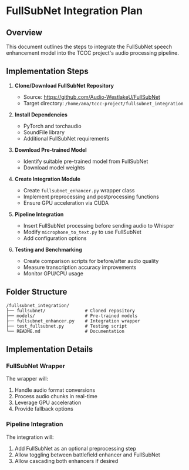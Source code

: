 # FullSubNet Integration Plan

## Overview
This document outlines the steps to integrate the FullSubNet speech enhancement model into the TCCC project's audio processing pipeline.

## Implementation Steps

1. **Clone/Download FullSubNet Repository**
   - Source: https://github.com/Audio-WestlakeU/FullSubNet
   - Target directory: `/home/ama/tccc-project/fullsubnet_integration`

2. **Install Dependencies**
   - PyTorch and torchaudio
   - SoundFile library
   - Additional FullSubNet requirements

3. **Download Pre-trained Model**
   - Identify suitable pre-trained model from FullSubNet
   - Download model weights

4. **Create Integration Module**
   - Create `fullsubnet_enhancer.py` wrapper class
   - Implement preprocessing and postprocessing functions
   - Ensure GPU acceleration via CUDA

5. **Pipeline Integration**
   - Insert FullSubNet processing before sending audio to Whisper
   - Modify `microphone_to_text.py` to use FullSubNet
   - Add configuration options

6. **Testing and Benchmarking**
   - Create comparison scripts for before/after audio quality
   - Measure transcription accuracy improvements
   - Monitor GPU/CPU usage

## Folder Structure
```
/fullsubnet_integration/
├── fullsubnet/               # Cloned repository
├── models/                   # Pre-trained models
├── fullsubnet_enhancer.py    # Integration wrapper
├── test_fullsubnet.py        # Testing script
└── README.md                 # Documentation
```

## Implementation Details

### FullSubNet Wrapper
The wrapper will:
1. Handle audio format conversions
2. Process audio chunks in real-time
3. Leverage GPU acceleration
4. Provide fallback options

### Pipeline Integration
The integration will:
1. Add FullSubNet as an optional preprocessing step
2. Allow toggling between battlefield enhancer and FullSubNet
3. Allow cascading both enhancers if desired
